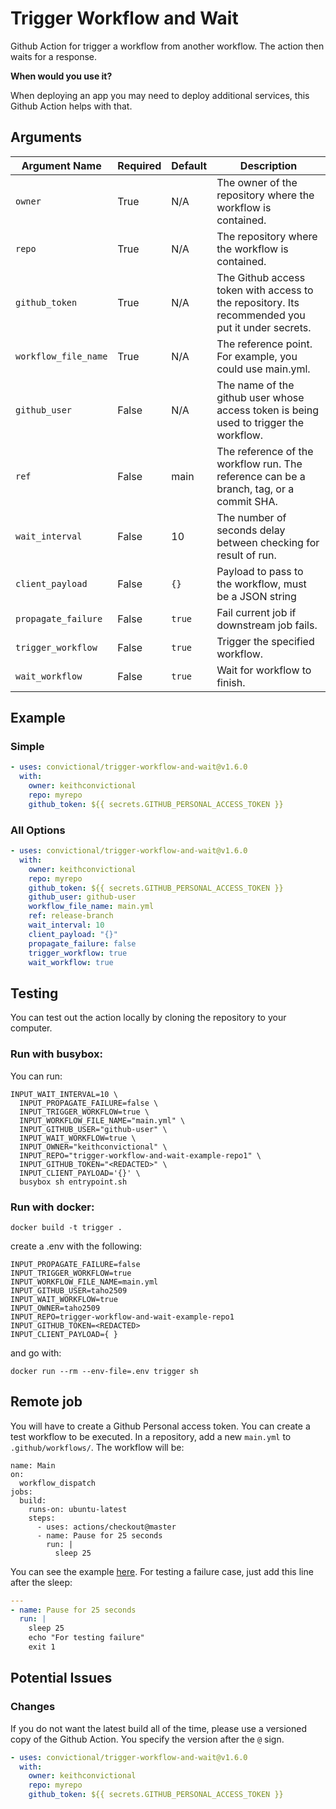 # Trigger Workflow and Wait

Github Action for trigger a workflow from another workflow. The action then waits for a response.

**When would you use it?**

When deploying an app you may need to deploy additional services, this Github Action helps with that.

## Arguments

| Argument Name        | Required | Default | Description                                                                                      |
| -------------------- | -------- | ------- | ------------------------------------------------------------------------------------------------ |
| `owner`              | True     | N/A     | The owner of the repository where the workflow is contained.                                     |
| `repo`               | True     | N/A     | The repository where the workflow is contained.                                                  |
| `github_token`       | True     | N/A     | The Github access token with access to the repository. Its recommended you put it under secrets. |
| `workflow_file_name` | True     | N/A     | The reference point. For example, you could use main.yml.                                        |
| `github_user`        | False    | N/A     | The name of the github user whose access token is being used to trigger the workflow.            |
| `ref`                | False    | main    | The reference of the workflow run. The reference can be a branch, tag, or a commit SHA.          |
| `wait_interval`      | False    | 10      | The number of seconds delay between checking for result of run.                                  |
| `client_payload`     | False    | `{}`    | Payload to pass to the workflow, must be a JSON string                                           |
| `propagate_failure`  | False    | `true`  | Fail current job if downstream job fails.                                                        |
| `trigger_workflow`   | False    | `true`  | Trigger the specified workflow.                                                                  |
| `wait_workflow`      | False    | `true`  | Wait for workflow to finish.                                                                     |

## Example

### Simple

```yaml
- uses: convictional/trigger-workflow-and-wait@v1.6.0
  with:
    owner: keithconvictional
    repo: myrepo
    github_token: ${{ secrets.GITHUB_PERSONAL_ACCESS_TOKEN }}
```

### All Options

```yaml
- uses: convictional/trigger-workflow-and-wait@v1.6.0
  with:
    owner: keithconvictional
    repo: myrepo
    github_token: ${{ secrets.GITHUB_PERSONAL_ACCESS_TOKEN }}
    github_user: github-user
    workflow_file_name: main.yml
    ref: release-branch
    wait_interval: 10
    client_payload: "{}"
    propagate_failure: false
    trigger_workflow: true
    wait_workflow: true
```

## Testing

You can test out the action locally by cloning the repository to your computer.

### Run with busybox:

You can run:

```shell
INPUT_WAIT_INTERVAL=10 \
  INPUT_PROPAGATE_FAILURE=false \
  INPUT_TRIGGER_WORKFLOW=true \
  INPUT_WORKFLOW_FILE_NAME="main.yml" \
  INPUT_GITHUB_USER="github-user" \
  INPUT_WAIT_WORKFLOW=true \
  INPUT_OWNER="keithconvictional" \
  INPUT_REPO="trigger-workflow-and-wait-example-repo1" \
  INPUT_GITHUB_TOKEN="<REDACTED>" \
  INPUT_CLIENT_PAYLOAD='{}' \
  busybox sh entrypoint.sh
```

### Run with docker:

```shell
docker build -t trigger .
```

create a .env with the following:

```text
INPUT_PROPAGATE_FAILURE=false
INPUT_TRIGGER_WORKFLOW=true
INPUT_WORKFLOW_FILE_NAME=main.yml
INPUT_GITHUB_USER=taho2509
INPUT_WAIT_WORKFLOW=true
INPUT_OWNER=taho2509
INPUT_REPO=trigger-workflow-and-wait-example-repo1
INPUT_GITHUB_TOKEN=<REDACTED>
INPUT_CLIENT_PAYLOAD={ }
```

and go with:

```shell
docker run --rm --env-file=.env trigger sh
```

## Remote job

You will have to create a Github Personal access token. You can create a test workflow to be executed. In a repository, add a new `main.yml` to `.github/workflows/`. The workflow will be:

```shell
name: Main
on:
  workflow_dispatch
jobs:
  build:
    runs-on: ubuntu-latest
    steps:
      - uses: actions/checkout@master
      - name: Pause for 25 seconds
        run: |
          sleep 25
```

You can see the example [here](https://github.com/keithconvictional/trigger-workflow-and-wait-example-repo1/blob/master/.github/workflows/main.yml). For testing a failure case, just add this line after the sleep:

```yaml
---
- name: Pause for 25 seconds
  run: |
    sleep 25
    echo "For testing failure"
    exit 1
```

## Potential Issues

### Changes

If you do not want the latest build all of the time, please use a versioned copy of the Github Action. You specify the version after the `@` sign.

```yaml
- uses: convictional/trigger-workflow-and-wait@v1.6.0
  with:
    owner: keithconvictional
    repo: myrepo
    github_token: ${{ secrets.GITHUB_PERSONAL_ACCESS_TOKEN }}
```

